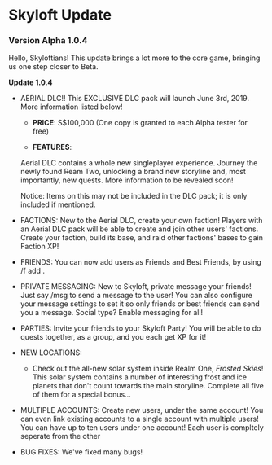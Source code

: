 # Skyloft Update
### Version Alpha 1.0.4

Hello, Skyloftians! This update brings a lot more to the core game, bringing us one step closer to Beta.

**Update 1.0.4**

- AERIAL DLC!! This EXCLUSIVE DLC pack will launch June 3rd, 2019. More information listed below!

  - **PRICE**: S$100,000 (One copy is granted to each Alpha tester for free)

  - **FEATURES**:

  Aerial DLC contains a whole new singleplayer experience. Journey the newly found Ream Two, unlocking a brand new storyline and, most importantly, new quests. More information to be revealed soon!
  
  Notice: Items on this may not be included in the DLC pack; it is only included if mentioned.
  
- FACTIONS: New to the Aerial DLC, create your own faction! Players with an Aerial DLC pack will be able to create and join other users' factions. Create your faction, build its base, and raid other factions' bases to gain Faction XP!

- FRIENDS: You can now add users as Friends and Best Friends, by using /f add <username>.
  
- PRIVATE MESSAGING: New to Skyloft, private message your friends! Just say /msg <username> <message> to send a message to the user! You can also configure your message settings to set it so only friends or best friends can send you a message. Social type? Enable messaging for all!
  
- PARTIES: Invite your friends to your Skyloft Party! You will be able to do quests together, as a group, and you each get XP for it!

- NEW LOCATIONS:
  - Check out the all-new solar system inside Realm One, *Frosted Skies*! This solar system contains a number of interesting frost and ice planets that don't count towards the main storyline. Complete all five of them for a special bonus...

- MULTIPLE ACCOUNTS: Create new users, under the same account! You can even link existing accounts to a single account with multiple users! You can have up to ten users under one account! Each user is compltely seperate from the other

- BUG FIXES: We've fixed many bugs!

